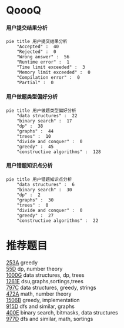 # QoooQ

<!-- tabs:start -->



#### **用户提交结果分析**

```mermaid
pie title 用户提交结果分析
    "Accepted" :  40
    "Rejected" :  0
    "Wrong answer" :  56
    "Runtime error" :  1
    "Time limit exceeded" :  3
    "Memory limit exceeded" :  0
    "Compilation error" :  0
    "Partial" :  0
```

#### **用户做题类型偏好分析**

```mermaid
pie title 用户做题类型偏好分析
    "data structures" :  22
    "binary search" :  17
    "dp" :  38
    "graphs" :  44
    "trees" :  10
    "divide and conquer" :  0
    "greedy" :  45
    "constructive algorithms" :  128
```
#### **用户错题知识点分析**

```mermaid
pie title 用户错题知识点分析
    "data structures" :  6
    "binary search" :  30
    "dp" :  2
    "graphs" :  30
    "trees" :  0
    "divide and conquer" :  0
    "greedy" :  27
    "constructive algorithms" :  22
```



<!-- tabs:end -->
# 推荐题目
[253A](https://codeforces.com/contest/253/problem/A)		greedy		  
[55D](https://codeforces.com/contest/55/problem/D)		dp,
                        number theory		  
[1000G](https://codeforces.com/contest/1000/problem/G)		data structures,
                        dp,
                        trees		  
[1261E](https://codeforces.com/contest/1261/problem/E)		dsu,graphs,sortings,trees		  
[797C](https://codeforces.com/contest/797/problem/C)		data structures,
                        greedy,
                        strings		  
[472A](https://codeforces.com/contest/472/problem/A)		math,
                        number theory		  
[1506B](https://codeforces.com/contest/1506/problem/B)		greedy,
                        implementation		  
[915D](https://codeforces.com/contest/915/problem/D)		dfs and similar,
                        graphs		  
[400E](https://codeforces.com/contest/400/problem/E)		binary search,
                        bitmasks,
                        data structures		  
[977D](https://codeforces.com/contest/977/problem/D)		dfs and similar,
                        math,
                        sortings		  
